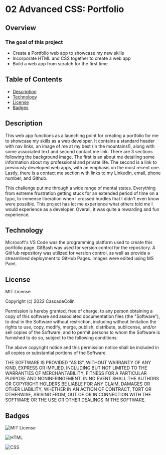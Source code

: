 # 02 Advanced CSS: Portfolio

## Overview

### The goal of this project

- Create a Portfolio web app to showcase my new skills
- Incorporate HTML and CSS together to create a web app
- Build a web app from scratch for the first time

## Table of Contents

- [Description](#Description)
- [Technology](#Technology)
- [License](#license)
- [Badges](#badges)

## Description

This web app functions as a launching point for creating a portfolio for me to showcase my skills as a web developer. It contains a standard header with nav links, an image of me at my best (in the mountains!), along with some associated text and second contact me link. There are 3 sections following the background image. The first is an about me detailing some information about my professional and private life. The second is a link to previously developed web apps, with an emphasis on the most recent one. Lastly, there is a contact me section with links to my LinkedIn, email, phone number, and Github.

This challenge put me through a wide range of mental states. Everything from extreme frustration getting stuck for an extended period of time on a typo, to immense liberation when I crossed hurdles that I didn't even know were possible. This project has let me experience what others told me I would experience as a developer. Overall, it was quite a rewarding and fun experience.

## Technology

Microsoft's VS Code was the programming platform used to create this portfolio page. GitBash was used for version control for the repository. A GitHub repository was utilized for version control, as well as provide a streamlined deployment to GitHub Pages. Images were edited using MS Paint.

## License

MIT License

Copyright (c) 2022 CascadeColin

Permission is hereby granted, free of charge, to any person obtaining a copy
of this software and associated documentation files (the "Software"), to deal in the Software without restriction, including without limitation the rights to use, copy, modify, merge, publish, distribute, sublicense, and/or sell copies of the Software, and to permit persons to whom the Software is furnished to do so, subject to the following conditions:

The above copyright notice and this permission notice shall be included in all copies or substantial portions of the Software.

THE SOFTWARE IS PROVIDED "AS IS", WITHOUT WARRANTY OF ANY KIND, EXPRESS OR IMPLIED, INCLUDING BUT NOT LIMITED TO THE WARRANTIES OF MERCHANTABILITY, FITNESS FOR A PARTICULAR PURPOSE AND NONINFRINGEMENT. IN NO EVENT SHALL THE AUTHORS OR COPYRIGHT HOLDERS BE LIABLE FOR ANY CLAIM, DAMAGES OR OTHER LIABILITY, WHETHER IN AN ACTION OF CONTRACT, TORT OR OTHERWISE, ARISING FROM, OUT OF OR IN CONNECTION WITH THE SOFTWARE OR THE USE OR OTHER DEALINGS IN THE SOFTWARE.

## Badges

![MIT License](https://img.shields.io/badge/License-MIT-brightgreen)

![HTML](https://img.shields.io/badge/HTML-59.7%25-blue)

![CSS](https://img.shields.io/badge/HTML-40.3%25-lightgrey)
